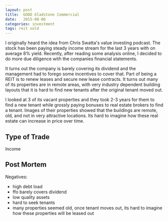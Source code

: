 ```yaml
---
layout: post
title:  GOOD Gladstone Commercial
date:   2015-08-06
categories: investment
tags: reit sold
---
```


I originally heard the idea from Chris Swatta's value investing podcast. The stock has been paying steady income stream for the last 3 years with on average 8% yield. Recently, after reading some analysis online, I decided to do more due diligence with the companies financial statements.

It turns out the company is barely covering its dividend and the management had to forego some incentives to cover that. Part of being a REIT is to renew leases and secure new lease contracts. It turns out many of its properties are in remote areas, with very industry dependent building layouts that it is hard to find new tenants after the original tenant moved out.

I looked at 3 of its vacant properties and they took 2-3 years for them to find a new tenant while grossly paying bonuses to real estate brokers to find a tenant. Images of their properties showed that the buildings are remote, old, and not in very attractive locations. Its hard to imagine how these real estate can increase in price over time. 

## Type of Trade
 Income
 
 ## Post Mortem
 
 Negatives: 
 - high debt load
 - ffo barely covers dividend
 - low quality assets
 - hard to seek tenants
 - many properties seemed old, once tenant moves out, its hard to imagine how these properties will be leased out
 

